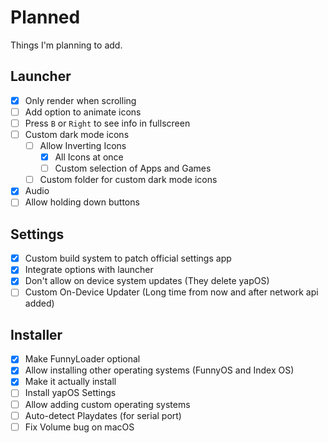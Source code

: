 # Planned

Things I'm planning to add.

## Launcher

- [x] Only render when scrolling
- [ ] Add option to animate icons
- [ ] Press `B` or `Right` to see info in fullscreen
- [ ] Custom dark mode icons
  - [ ] Allow Inverting Icons
    - [x] All Icons at once
    - [ ] Custom selection of Apps and Games
  - [ ] Custom folder for custom dark mode icons
- [x] Audio
- [ ] Allow holding down buttons

## Settings

- [x] Custom build system to patch official settings app
- [x] Integrate options with launcher
- [x] Don't allow on device system updates (They delete yapOS)
- [ ] Custom On-Device Updater (Long time from now and after network api added)

## Installer

- [x] Make FunnyLoader optional
- [x] Allow installing other operating systems (FunnyOS and Index OS)
- [x] Make it actually install
- [ ] Install yapOS Settings
- [ ] Allow adding custom operating systems
- [ ] Auto-detect Playdates (for serial port)
- [ ] Fix Volume bug on macOS
